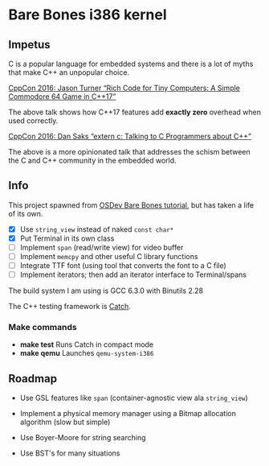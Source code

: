 # Bare Bones i386 kernel

## Impetus

C is a popular language for embedded systems and there is a lot of myths that make C++ an unpopular
choice.

[CppCon 2016: Jason Turner “Rich Code for Tiny Computers: A Simple Commodore 64 Game in C++17”](https://www.youtube.com/watch?v=zBkNBP00wJE)

The above talk shows how C++17 features add **exactly zero** overhead when used correctly.

[CppCon 2016: Dan Saks “extern c: Talking to C Programmers about C++”](https://www.youtube.com/watch?v=D7Sd8A6_fYU)

The above is a more opinionated talk that addresses the schism between the C and C++ community in the embedded world.

## Info

This project spawned from [OSDev Bare Bones tutorial](http://wiki.osdev.org/Bare_Bones), but has taken a life of its own.

- [x] Use `string_view` instead of naked `const char*`
- [x] Put Terminal in its own class
- [ ] Implement `span` (read/write view) for video buffer
- [ ] Implement `memcpy` and other useful C library functions
- [ ] Integrate TTF font (using tool that converts the font to a C file)
- [ ] Implement iterators; then add an iterator interface to Terminal/spans

The build system I am using is GCC 6.3.0 with Binutils 2.28

The C++ testing framework is [Catch](https://github.com/philsquared/Catch). 

### Make commands

- **make test** Runs Catch in compact mode
- **make qemu** Launches `qemu-system-i386`

## Roadmap

- Use GSL features like `span` (container-agnostic view ala `string_view`)

- Implement a physical memory manager using a Bitmap allocation algorithm (slow but simple)

- Use Boyer-Moore for string searching

- Use BST's for many situations

